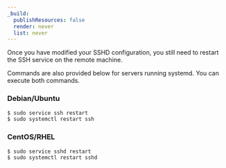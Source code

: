 ```yaml
---
_build:
  publishResources: false
  render: never
  list: never
---
```


Once you have modified your SSHD configuration, you still need to restart the SSH service on the remote machine. 

Commands are also provided below for servers running systemd. You can execute both commands.

### Debian/Ubuntu

  ```sh
  $ sudo service ssh restart
  $ sudo systemctl restart ssh
  ```

### CentOS/RHEL

  ```sh
  $ sudo service sshd restart
  $ sudo systemctl restart sshd
  ```